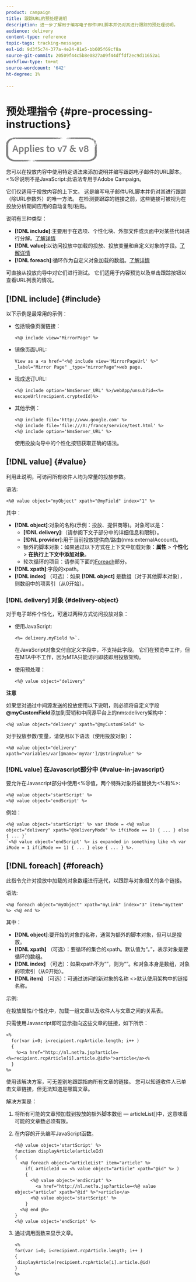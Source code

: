 ```yaml
---
product: campaign
title: 跟踪URL的预处理说明
description: 进一步了解用于编写电子邮件URL脚本并仍对其进行跟踪的预处理说明。
audience: delivery
content-type: reference
topic-tags: tracking-messages
exl-id: 9d3f5c74-377a-4e24-81e5-bb605f69cf8a
source-git-commit: 20509f44c5b8e0827a09f44dffdf2ec9d11652a1
workflow-type: tm+mt
source-wordcount: '642'
ht-degree: 1%

---
```


# 预处理指令 {#pre-processing-instructions}

![](../../assets/common.svg)

您可以在投放内容中使用特定语法来添加说明并编写跟踪电子邮件的URL脚本。 &lt;%@说明不是JavaScript:此语法专用于Adobe Campaign。

它们仅适用于投放内容的上下文。 这是编写电子邮件URL脚本并仍对其进行跟踪（除URL参数外）的唯一方法。 在检测要跟踪的链接之前，这些链接可被视为在投放分析期间应用的自动复制/粘贴。

说明有三种类型：

* **[!DNL include]**:主要用于在选项、个性化块、外部文件或页面中对某些代码进行分解。[了解详情](#include)
* **[!DNL value]**:以访问投放中加载的投放、投放变量和自定义对象的字段。[了解详情](#value)
* **[!DNL foreach]**:循环作为自定义对象加载的数组。[了解详情](#foreach)

可直接从投放向导中对它们进行测试。 它们适用于内容预览以及单击跟踪按钮以查看URL列表的情况。

## [!DNL include] {#include}

以下示例是最常用的示例：

* 包括镜像页面链接：

   ```
   <%@ include view="MirrorPage" %>  
   ```

* 镜像页面URL:

   ```
   View as a <a href="<%@ include view='MirrorPageUrl' %>" _label="Mirror Page" _type="mirrorPage">web page.
   ```

* 现成退订URL:

   ```
   <%@ include option='NmsServer_URL' %>/webApp/unsub?id=<%= escapeUrl(recipient.cryptedId)%>
   ```

* 其他示例：

   ```
   <%@ include file='http://www.google.com' %>
   <%@ include file='file:///X:/france/service/test.html' %>
   <%@ include option='NmsServer_URL' %>
   ```

   使用投放向导中的个性化按钮获取正确的语法。

## [!DNL value] {#value}

利用此说明，可访问所有收件人均为常量的投放参数。

语法:

```
<%@ value object="myObject" xpath="@myField" index="1" %>
```

其中：

* **[!DNL object]**:对象的名称(示例：投放、提供商等)。对象可以是：
   * **[!DNL delivery]**:（请参阅下文子部分中的详细信息和限制）。
   * **[!DNL provider]**:用于当前投放提供商/路由(nms:externalAccount)。
   * 额外的脚本对象：如果通过以下方式在上下文中加载对象：**属性** > **个性化** > **在执行上下文中添加对象**。
   * 轮次循环的项目：请参阅下面的[Foreach](#foreach)部分。
* **[!DNL xpath]**:字段的xpath。
* **[!DNL index]** （可选）：如果 **[!DNL object]** 是数组（对于其他脚本对象），则数组中的项索引（从0开始）。

### [!DNL delivery] 对象 {#delivery-object}

对于电子邮件个性化，可通过两种方式访问投放对象：

* 使用JavaScript:

   ```
   <%= delivery.myField %>`.
   ```

   在JavaScript对象交付自定义字段中，不支持此字段。 它们在预览中工作，但在MTA中不工作，因为MTA只能访问即装即用投放架构。

* 使用预处理：

   ```
   <%@ value object="delivery"
   ```


**注意**

如果您对通过中间源发送的投放使用以下说明，则必须将自定义字段&#x200B;**@myCustomField**&#x200B;添加到营销和中间源平台上的nms:delivery架构中：

```
<%@ value object="delivery" xpath="@myCustomField" %>
```

对于投放参数/变量，请使用以下语法（使用投放对象）：

```
<%@ value object="delivery" xpath="variables/var[@name='myVar']/@stringValue" %>
```

### [!DNL value] 在Javascript部分中 {#value-in-javascript}

要允许在Javascript部分中使用&lt;%@值，两个特殊对象将被替换为&lt;%和%>:

```
<%@ value object='startScript' %>
<%@ value object='endScript' %>
```

例如：

```
<%@ value object='startScript' %> var iMode = <%@ value object="delivery" xpath="@deliveryMode" %> if(iMode == 1) { ... } else { ... }`
`<%@ value object='endScript' %> is expanded in something like <% var iMode = 1 if(iMode == 1) { ... } else { ... } %>.
```

## [!DNL foreach] {#foreach}

此指令允许对投放中加载的对象数组进行迭代，以跟踪与对象相关的各个链接。

语法:

```
<%@ foreach object="myObject" xpath="myLink" index="3" item="myItem" %> <%@ end %>
```

其中：

* **[!DNL object]**:要开始的对象的名称，通常为额外的脚本对象，但可以是投放。
* **[!DNL xpath]** （可选）：要循环的集合的xpath。默认值为“。”，表示对象是要循环的数组。
* **[!DNL index]** （可选）：如果xpath不为“”，则为“”。和对象本身是数组，对象的项索引（从0开始）。
* **[!DNL item]** （可选）：可通过访问的新对象的名称  &lt;>默认使用架构中的链接名称。

示例:

在投放属性/个性化中，加载一组文章以及收件人与文章之间的关系表。

只需使用Javascript即可显示指向这些文章的链接，如下所示：

```
<%
  for(var i=0; i<recipient.rcpArticle.length; i++ )
  {
    %><a href="http://nl.net?a.jsp?article=<%=recipient.rcpArticle[i].article.@id%>">article</a><%
  }
%>
```

使用该解决方案，可无差别地跟踪指向所有文章的链接。 您可以知道收件人已单击文章链接，但无法知道是哪篇文章。

解决方案是：

1. 将所有可能的文章预加载到投放的额外脚本数组 — articleList[]中，这意味着可能的文章数必须有限。
1. 在内容的开头编写JavaScript函数。

   ```
   <%@ value object='startScript' %>
   function displayArticle(articleId)
   {
     <%@ foreach object="articleList" item="article" %>
       if( articleId == <% value object="article" xpath="@id" %> ) 
       {
         <%@ value object='endScript' %>
           <a href="http://nl.net?a.jsp?article=<%@ value object="article" xpath="@id" %>">article</a>
         <%@ value object='startScript' %>
       } 
     <%@ end @%>
   }
   <%@ value object='endScript' %>
   ```

1. 通过调用函数来显示文章。

   ```
   <%
   for(var i=0; i<recipient.rcpArticle.length; i++ )
   {
    displayArticle(recipient.rcpArticle[i].article.@id)
   }
   %>
   ```
